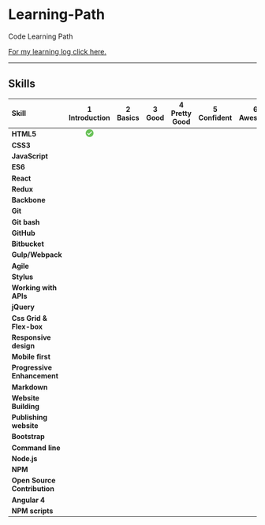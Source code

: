 # Learning-Path
Code Learning Path

[For my learning log click here.](code-log.md)

------

## Skills

[done]: img/checked.png

|            Skill           | 1<br>Introduction | 2<br>Basics   | 3<br>Good     | 4<br>Pretty Good | 5<br>Confident | 6<br>Awesome    |
|:-------------------------- |:-----------------:|:-------------:|:-------------:|:----------------:|:--------------:|:---------------:|
|**HTML5**                   |      ![done]      |               |               |                  |                |                 |
|**CSS3**                    |                   |               |               |                  |                |                 |
|**JavaScript**              |                   |               |               |                  |                |                 |
|**ES6**                     |                   |               |               |                  |                |                 |
|**React**                   |                   |               |               |                  |                |                 |
|**Redux**                   |                   |               |               |                  |                |                 |
|**Backbone**                |                   |               |               |                  |                |                 |
|**Git**                     |                   |               |               |                  |                |                 |
|**Git bash**                |                   |               |               |                  |                |                 |
|**GitHub**                  |                   |               |               |                  |                |                 |
|**Bitbucket**               |                   |               |               |                  |                |                 |
|**Gulp/Webpack**            |                   |               |               |                  |                |                 |
|**Agile**                   |                   |               |               |                  |                |                 |
|**Stylus**                  |                   |               |               |                  |                |                 |
|**Working with APIs**       |                   |               |               |                  |                |                 |
|**jQuery**                  |                   |               |               |                  |                |                 |
|**Css Grid & Flex-box**     |                   |               |               |                  |                |                 |
|**Responsive design**       |                   |               |               |                  |                |                 |
|**Mobile first**            |                   |               |               |                  |                |                 |
|**Progressive Enhancement** |                   |               |               |                  |                |                 |
|**Markdown**                |                   |               |               |                  |                |                 |
|**Website Building**        |                   |               |               |                  |                |                 |
|**Publishing website**      |                   |               |               |                  |                |                 |
|**Bootstrap**               |                   |               |               |                  |                |                 |
|**Command line**            |                   |               |               |                  |                |                 |
|**Node.js**                 |                   |               |               |                  |                |                 |
|**NPM**                     |                   |               |               |                  |                |                 |
|**Open Source Contribution**|                   |               |               |                  |                |                 |
|**Angular 4**               |                   |               |               |                  |                |                 |
|**NPM scripts**             |                   |               |               |                  |                |                 |
